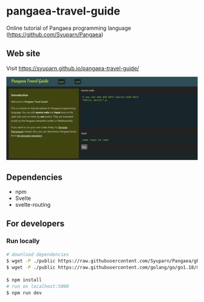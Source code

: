 # pangaea-travel-guide

Online tutorial of Pangaea programming language (https://github.com/Syuparn/Pangaea)

## Web site

Visit https://syuparn.github.io/pangaea-travel-guide/

<img src="./docs/img/screenshot.png" width="640">

## Dependencies

- npm
- Svelte
- svelte-routing

## For developers

### Run locally

```bash
# download dependencies
$ wget -P ./public https://raw.githubusercontent.com/Syuparn/Pangaea/gh-pages/main.wasm
$ wget -P ./public https://raw.githubusercontent.com/golang/go/go1.18/misc/wasm/wasm_exec.js

$ npm install
# run on localhost:5000
$ npm run dev
```

